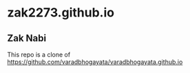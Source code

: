 # zak2273.github.io

## Zak Nabi

This repo is a clone of https://github.com/varadbhogayata/varadbhogayata.github.io
